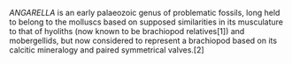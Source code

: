 _ANGARELLA_ is an early palaeozoic genus of problematic fossils, long held to belong to the molluscs based on supposed similarities in its musculature to that of hyoliths (now known to be brachiopod relatives[1]) and mobergellids, but now considered to represent a brachiopod based on its calcitic mineralogy and paired symmetrical valves.[2]
